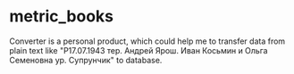 # metric_books
Converter is a personal product, which could help me to transfer data from plain text like "Р17.07.1943 тер. Андрей Ярош. Иван Косьмин и Ольга Семеновна ур. Супрунчик" to database.

